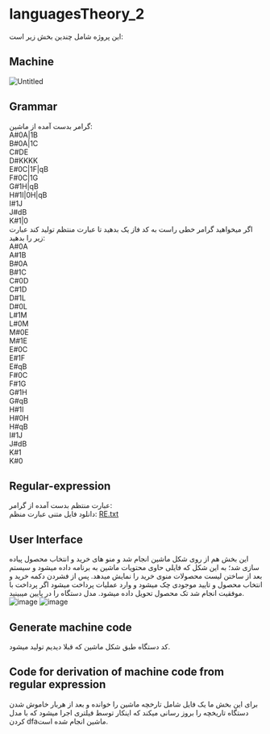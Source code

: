 # languagesTheory_2
این پروژه شامل چندین بخش زیر است:
## Machine
![Untitled](https://user-images.githubusercontent.com/75057732/173968035-695e9228-3be3-413a-9a52-e0a2dc77bb5c.jpg)
## Grammar
گرامر بدست آمده از ماشین:<br />
A#0A|1B<br />
B#0A|1C<br />
C#DE<br />
D#KKKK<br />
E#0C|1F|qB<br />
F#0C|1G<br />
G#1H|qB<br />
H#1I|0H|qB<br />
I#1J<br />
J#dB<br />
K#1|0<br />
اگر میخواهید گرامر خطی راست به کد فاز یک بدهید تا عبارت منتظم تولید کند عبارت زیر را بدهید:<br />
A#0A<br />
A#1B<br />
B#0A<br />
B#1C<br />
C#0D<br />
C#1D<br />
D#1L<br />
D#0L<br />
L#1M<br />
L#0M<br />
M#0E<br />
M#1E<br />
E#0C<br />
E#1F<br />
E#qB<br />
F#0C<br />
F#1G<br />
G#1H<br />
G#qB<br />
H#1I<br />
H#0H<br />
H#qB<br />
I#1J<br />
J#dB<br />
K#1<br />
K#0<br />
## Regular-expression
عبارت منتظم بدست آمده از گرامر:<br />
دانلود فایل متنی عبارت منظم: 
[RE.txt](https://github.com/erfann31/languagesTheory_2/files/8914625/RE.txt)
## User Interface
این بخش هم از روی شکل ماشین انجام شد و منو های خرید و انتخاب محصول پیاده سازی شد؛ به این شکل که فایلی حاوی محتویات ماشین به برنامه داده میشود و سیستم بعد از ساختن لیست محصولات منوی خرید را نمایش میدهد. پس از فشردن دکمه خرید و انتخاب محصول و تایید موجودی چک میشود و وارد عملیات پرداخت میشود اگر پرداخت با موفقیت انجام شد تک محصول تحویل داده میشود. مدل دستگاه را در پایین میبینید.
![image](https://user-images.githubusercontent.com/75057732/173906440-dfb70403-a3e0-4fd0-9a0a-50329aa98289.png)
![image](https://user-images.githubusercontent.com/75057732/173906562-c341ffe5-bc64-4ee1-bc8d-7e11e6bb460c.png)
## Generate machine code
کد دستگاه طبق شکل ماشین که قبلا دیدیم تولید میشود.
## Code for derivation of machine code from regular expression
برای این بخش ما یک فایل شامل تارخچه ماشین را خوانده و بعد از هربار خاموش شدن دستگاه تاریخچه را بروز رسانی میکند که اینکار توسط فیلتری اجرا میشود که با مدل کردن dfaماشین انجام شده است.

